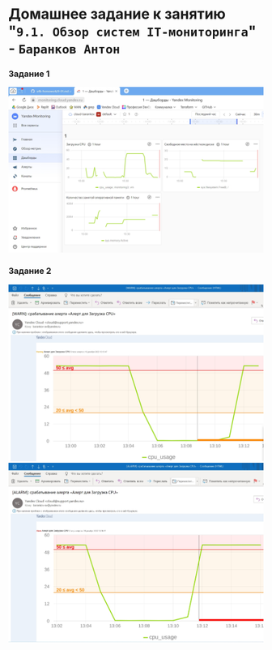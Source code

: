 # Домашнее задание к занятию "`9.1. Обзор систем IT-мониторинга`" - `Баранков Антон`

### Задание 1

![Скриншот](img2/1.jpg)

### Задание 2

![Скриншот](img2/2.1.jpg)
![Скриншот](img2/2.2.jpg)
